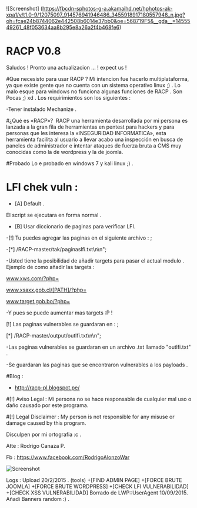 ![Screenshot] (https://fbcdn-sphotos-g-a.akamaihd.net/hphotos-ak-xpa1/v/t1.0-9/12075097_914576941946486_3455918917180557948_n.jpg?oh=fcae24b8744062e442508b6014e37bb0&oe=568719F5&__gda__=1455549261_48f053634aa8b295e8a26a2f4b468fe6)
         
        
# RACP V0.8
Saludos !  Pronto una actualizacion ... !  expect us !

#Que necesisto para usar RACP ? 
Mi intencion fue hacerlo multiplataforma, ya que existe gente que no cuenta con un sistema operativo linux ;) .
Lo malo esque para windows no funciona algunas funciones de RACP .
Son Pocas ;) xd .
Los requirimientos son los siguientes :

-Tener instalado Mechanize . 

#¿Qué es «RACP»? 
RACP una herramienta desarrollada por mi persona es lanzada a la gran fila de herramientas en pentest para hackers y para personas que les interesa la «INSEGURIDAD INFORMATICA», esta herramienta facilita al usuario a llevar acabo una inspección en busca de paneles de administrador e intentar ataques de fuerza bruta a CMS muy conocidas como la de wordpress y la de joomla.


#Probado 
Lo e probado en windows 7 y kali linux ;) .

# LFI chek vuln : 
- [A] Default . 

El script se ejecutara en forma normal . 


- [B] Usar diccionario de paginas para verificar LFI. 



-[!] Tu puedes agregar las paginas en el siguiente archivo : ;

-[*] /RACP-master/tak/paginaslfi.txt\n\n";



-Usted tiene la posibilidad de añadir targets para pasar el actual modulo . Ejemplo de como añadir las targets : 

www.xws.com/?php=

www.xsaxx.gob.cl/[PATH]/?php=

www.target.gob.bo/?php=

-Y pues se puede aumentar mas targets :P ! 

[!] Las paginas vulnerables se guardaran en : ;

[*] /RACP-master/output/outlfi.txt\n\n";

-Las paginas vulnerables se guardaran en un archivo .txt llamado "outlfi.txt" . 

-Se guardaran las paginas que se encontraron vulnerables a los payloads .

#Blog : 
- http://racp-pl.blogspot.pe/

#[!] Aviso Legal : 
Mi persona no se hace responsable de cualquier mal uso o daño causado por este programa.

#[!] Legal Disclaimer :
My person is not responsible for any misuse or damage caused by this program.

Disculpen por mi ortografia :c .

Atte : Rodrigo Canaza P.

Fb : https://www.facebook.com/RodrigoAlonzoWar

![Screenshot](https://avatars2.githubusercontent.com/u/13175793?v=3&u=7c2c8158ccbbaf672044ff58540ff13aaa1c8157&s=140)


Logs : 
Upload 20/2/2015 .  (tools) 
+[FIND ADMIN PAGE]
+[FORCE BRUTE JOOMLA]
+[FORCE BRUTE WORDPRESS]
+[CHECK LFI VULNERABILIDAD]
+[CHECK XSS VULNERABILIDAD]
Borrado de LWP::UserAgent 10/09/2015.
Añadi Banners random :) .
